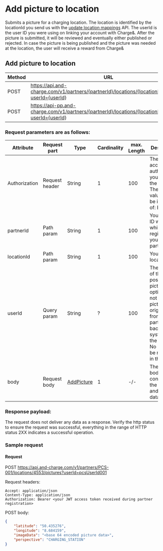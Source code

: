 # Add picture to location

Submits a picture for a charging location. The location is identified by the locationId you send us with the [update location mappings](update_location_mappings.md) API. The userId is the user ID you were using on linking your account with Charge&.
After the picture is submitted, it will be reviewed and eventually either published or rejected. In case the picture is being published and the picture was needed at the location, the user will receive a reward from Charge&

## Add picture to location

| Method           | URL                                                   | Environment                          
|------------------|-------------------------------------------------------|--------------|
| POST              | https://api.and-charge.com/v1/partners/{partnerId}/locations/{locationId}/pictures?userId={userId} | Production
| POST              | https://api-pp.and-charge.com/v1/partners/{partnerId}/locations/{locationId}/pictures?userId={userId} | Pre Production

### Request parameters are as follows:

| Attribute     | Request part  | Type   | Cardinality | max. Length | Description 
|---------------|---------------|--------|-------------|-------------|---------------------------------------------------------------------------------------------------|
| Authorization |Request header | String |1            |100          | The accessToken authorizing you to do the request. The header value must be in form of: Bearer <accessToken>
| partnerId     |Path param     | String |1            |100          | Your partner ID with which you registered yourself as a partner
| locationId    |Path param     | String |1            |100          | Your location ID
| userId        |Query param    | String |?            |100          | The user ID of the user posting the picture. Is optional. If not sent, this picture is originating from the partner (or a backend system of the partner). No user will be rewarded in this case.
| body          |Request body   | [AddPicture](types.md#addpicture-class) |1            |-/-          | The request body containing the picture and meta data

### Response payload:

The request does not deliver any data as a response. Verify the http status to ensure the request was successful, everything in the range of HTTP status 2XX indicates a successful operation.

### Sample request

#### Request

   POST https://api.and-charge.com/v1/partners/PCS-001/locations/4553/pictures?userId=pcsUserId001

   Request headers:
```
Accept: application/json
Content-Type: application/json
Authorization: Bearer <your JWT access token received during partner registration>
```

   POST body:
```json
{
	"latitude": "50.435276",
	"longitude": "8.684159",
	"imageData": "<base 64 encoded picture data>",
	"perspective": "CHARGING_STATION"
}
```
